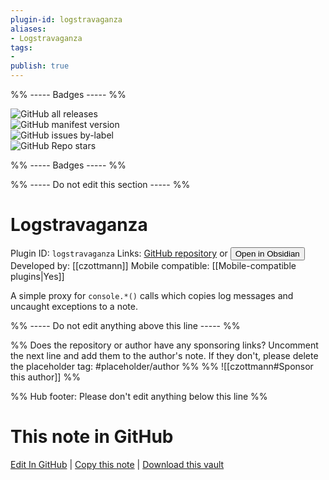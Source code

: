 ```yaml
---
plugin-id: logstravaganza
aliases:
- Logstravaganza
tags: 
- 
publish: true
---
```


%% ----- Badges ----- %%

![GitHub all releases](https://img.shields.io/github/downloads/czottmann/obsidian-logstravaganza/total?color=573E7A&logo=github&style=for-the-badge)   
![GitHub manifest version](https://img.shields.io/github/manifest-json/v/czottmann/obsidian-logstravaganza?color=573E7A&logo=github&style=for-the-badge)   
![GitHub issues by-label](https://img.shields.io/github/issues/czottmann/obsidian-logstravaganza/help%20wanted?color=573E7A&logo=github&style=for-the-badge)   
![GitHub Repo stars](https://img.shields.io/github/stars/czottmann/obsidian-logstravaganza?color=573E7A&logo=github&style=for-the-badge)

%% ----- Badges ----- %%

%% ----- Do not edit this section ----- %%

# Logstravaganza

Plugin ID: `logstravaganza`
Links: [GitHub repository](https://github.com/czottmann/obsidian-logstravaganza) or [<button id=HH>Open in Obsidian</button>](obsidian://show-plugin?id=logstravaganza)
Developed by: [[czottmann]]
Mobile compatible: [[Mobile-compatible plugins|Yes]]

A simple proxy for `console.*()` calls which copies log messages and uncaught exceptions to a note.

%% ----- Do not edit anything above this line ----- %% 

%% Does the repository or author have any sponsoring links? Uncomment the next line and add them to the author's note. If they don't, please delete the placeholder tag: #placeholder/author %%
%% ![[czottmann#Sponsor this author]] %%

%% Hub footer: Please don't edit anything below this line %%

# This note in GitHub

<span class="git-footer">[Edit In GitHub](https://github.dev/obsidian-community/obsidian-hub/blob/main/02%20-%20Community%20Expansions/02.05%20All%20Community%20Expansions/Plugins/logstravaganza.md "git-hub-edit-note") | [Copy this note](https://raw.githubusercontent.com/obsidian-community/obsidian-hub/main/02%20-%20Community%20Expansions/02.05%20All%20Community%20Expansions/Plugins/logstravaganza.md "git-hub-copy-note") | [Download this vault](https://github.com/obsidian-community/obsidian-hub/archive/refs/heads/main.zip "git-hub-download-vault") </span>
